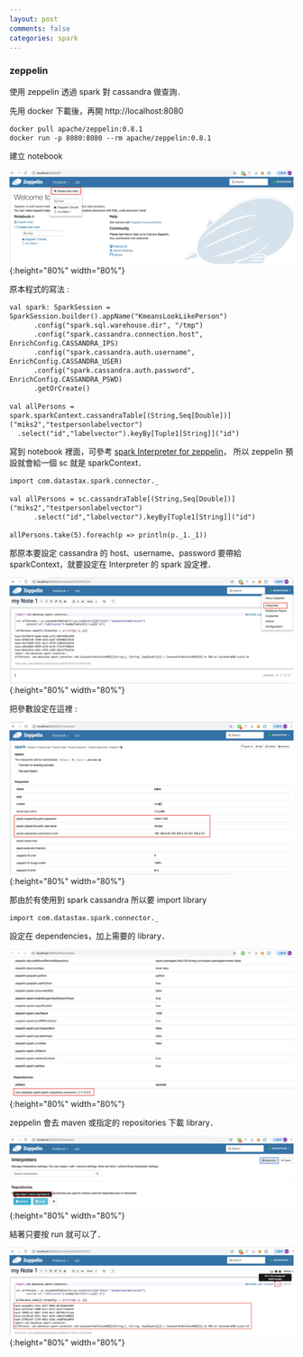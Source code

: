 ```yaml
---
layout: post
comments: false
categories: spark
---
```


### zeppelin

使用 zeppelin 透過 spark 對 cassandra 做查詢．

先用 docker 下載後，再開 http://localhost:8080

```
docker pull apache/zeppelin:0.8.1
docker run -p 8080:8080 --rm apache/zeppelin:0.8.1
```

建立 notebook

![zeppelin_1.jpg](/static/img/zeppelin/zeppelin_1.jpg){:height="80%" width="80%"}

原本程式的寫法 :  

```
val spark: SparkSession = SparkSession.builder().appName("KmeansLookLikePerson")
      .config("spark.sql.warehouse.dir", "/tmp")
      .config("spark.cassandra.connection.host", EnrichConfig.CASSANDRA_IPS)
      .config("spark.cassandra.auth.username", EnrichConfig.CASSANDRA_USER)
      .config("spark.cassandra.auth.password", EnrichConfig.CASSANDRA_PSWD)
      .getOrCreate()

val allPersons = spark.sparkContext.cassandraTable[(String,Seq[Double])]("miks2","testpersonlabelvector")
  .select("id","labelvector").keyBy[Tuple1[String]]("id")

```

寫到 notebook 裡面，可參考 [spark Interpreter for zeppelin](https://zeppelin.apache.org/docs/0.7.2/interpreter/spark.html#sparkcontext-sqlcontext-sparksession-zeppelincontext)，
所以 zeppelin 預設就會給一個 sc 就是 sparkContext．

```
import com.datastax.spark.connector._

val allPersons = sc.cassandraTable[(String,Seq[Double])]("miks2","testpersonlabelvector")
      .select("id","labelvector").keyBy[Tuple1[String]]("id")

allPersons.take(5).foreach(p => println(p._1._1))

```

那原本要設定 cassandra 的 host、username、password 要帶給 sparkContext，就要設定在 Interpreter 的 spark 設定裡．  

![zeppelin_2.jpg](/static/img/zeppelin/zeppelin_2.jpg){:height="80%" width="80%"}

把參數設定在這裡 :  

![zeppelin_3.jpg](/static/img/zeppelin/zeppelin_3.jpg){:height="80%" width="80%"}

那由於有使用到 spark cassandra 所以要 import library

```
import com.datastax.spark.connector._
```

設定在 dependencies，加上需要的 library．

![zeppelin_4.jpg](/static/img/zeppelin/zeppelin_4.jpg){:height="80%" width="80%"}

zeppelin 會去 maven 或指定的 repositories 下載 library．

![zeppelin_5.jpg](/static/img/zeppelin/zeppelin_5.jpg){:height="80%" width="80%"}

結著只要按 run 就可以了．

![zeppelin_6.jpg](/static/img/zeppelin/zeppelin_6.jpg){:height="80%" width="80%"}



